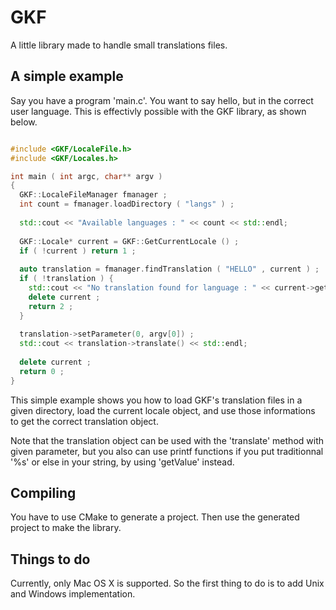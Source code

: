 # GKF
A little library made to handle small translations files.

## A simple example

Say you have a program 'main.c'. You want to say hello, but in the correct user language. This is effectivly possible with the 
GKF library, as shown below. 

```c++

#include <GKF/LocaleFile.h>
#include <GKF/Locales.h>

int main ( int argc, char** argv )
{
  GKF::LocaleFileManager fmanager ;
  int count = fmanager.loadDirectory ( "langs" ) ;
  
  std::cout << "Available languages : " << count << std::endl;
  
  GKF::Locale* current = GKF::GetCurrentLocale () ;
  if ( !current ) return 1 ;
  
  auto translation = fmanager.findTranslation ( "HELLO" , current ) ;
  if ( !translation ) {
    std::cout << "No translation found for language : " << current->getLangName () << std::endl;
    delete current ;
    return 2 ;
  }
  
  translation->setParameter(0, argv[0]) ;
  std::cout << translation->translate() << std::endl;
  
  delete current ;
  return 0 ;
}

```

This simple example shows you how to load GKF's translation files in a given directory, load the current locale object, and 
use those informations to get the correct translation object. 

Note that the translation object can be used with the 'translate' method with given parameter, but you also can use printf 
functions if you put traditionnal '%s' or else in your string, by using 'getValue' instead.

## Compiling

You have to use CMake to generate a project. Then use the generated project to make the library.

## Things to do

Currently, only Mac OS X is supported. So the first thing to do is to add Unix and Windows implementation.
